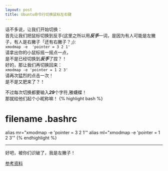 ```yaml
---
layout: post
title: Ubuntu命令行切换鼠标左右键
---
```


话不多说，让我们开始切换：  
首先让我们把鼠标切换到反手(这里之所以用***反手***一词，是因为有人可能是左撇子，有人是右撇子「还有右撇子？」):  
	`xmodmap -e  'pointer = 3 2 1'`  
请拿出你的小鼠标摇一摇点一点，  
是不是已经切换到***反手***了捏？！  
好的，那让我们再切换回来：  
`xmodmap -e 'pointer = 1 2 3'`  
请再次猛烈的点击一次！  
是不是又肥来了？！

不过每次切换都要输入***29***个字符,雅蠛蝶！  
那就给他们起个小昵称嘛！
{% highlight bash %}
# filename .bashrc
alias mr="xmodmap -e 'pointer = 3 2 1'"
alias ml="xmodmap -e 'pointer = 1 2 3'"
{% endhighlight %}
***   
好吧，被你们识破了，我是左撇子！

[参考资料](http://www.douban.com/note/220045599/)
